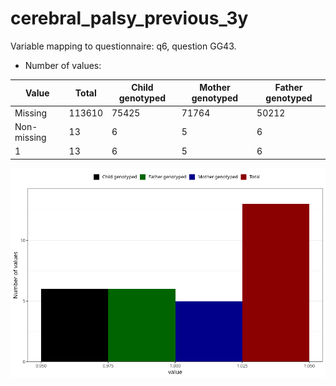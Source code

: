 # cerebral_palsy_previous_3y
Variable mapping to questionnaire: q6, question GG43.
- Number of values:

| Value | Total | Child genotyped | Mother genotyped | Father genotyped |
| ----- | ----- | --------------- | ---------------- | ---------------- |
| Missing | 113610 | 75425 | 71764 | 50212 |
| Non-missing | 13 | 6 | 5 | 6 |
| 1 | 13 | 6 | 5 | 6 |



![](cerebral_palsy_previous_3y_n.png)



